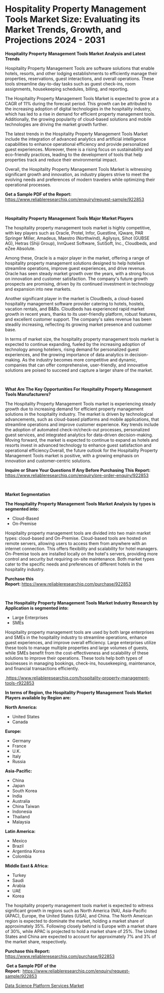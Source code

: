 <p><h1>Hospitality Property Management Tools Market Size: Evaluating its Market Trends, Growth, and Projections 2024 - 2031</h1></p><p><strong>Hospitality Property Management Tools Market Analysis and Latest Trends</strong></p>
<p><p>Hospitality Property Management Tools are software solutions that enable hotels, resorts, and other lodging establishments to efficiently manage their properties, reservations, guest interactions, and overall operations. These tools streamline day-to-day tasks such as guest check-ins, room assignments, housekeeping schedules, billing, and reporting.</p><p>The Hospitality Property Management Tools Market is expected to grow at a CAGR of 11% during the forecast period. This growth can be attributed to the increasing adoption of digital technologies in the hospitality industry, which has led to a rise in demand for efficient property management tools. Additionally, the growing popularity of cloud-based solutions and mobile technologies are driving the market growth further.</p><p>The latest trends in the Hospitality Property Management Tools Market include the integration of advanced analytics and artificial intelligence capabilities to enhance operational efficiency and provide personalized guest experiences. Moreover, there is a rising focus on sustainability and eco-friendly practices, leading to the development of tools that help properties track and reduce their environmental impact.</p><p>Overall, the Hospitality Property Management Tools Market is witnessing significant growth and innovation, as industry players strive to meet the evolving needs and preferences of modern travelers while optimizing their operational processes.</p></p>
<p><strong>Get a Sample PDF of the Report:&nbsp;</strong> <a href="https://www.reliableresearchiq.com/enquiry/request-sample/922853">https://www.reliableresearchiq.com/enquiry/request-sample/922853</a></p>
<p>&nbsp;</p>
<p><strong>Hospitality Property Management Tools Major Market Players</strong></p>
<p><p>The hospitality property management tools market is highly competitive, with key players such as Oracle, Protel, Infor, Guestline, IQware, PAR Springer Miller, Amadeus, Maestro (Northwind), Agilysys, Sihot (GUBSE AG), Hetras (Shiji Group), InnQuest Software, SutiSoft, Inc., Cloudbeds, and eZee Absolute.</p><p>Among these, Oracle is a major player in the market, offering a range of hospitality property management solutions designed to help hoteliers streamline operations, improve guest experiences, and drive revenue. Oracle has seen steady market growth over the years, with a strong focus on innovation and customer satisfaction. The company's future growth prospects are promising, driven by its continued investment in technology and expansion into new markets.</p><p>Another significant player in the market is Cloudbeds, a cloud-based hospitality management software provider catering to hotels, hostels, vacation rentals, and B&Bs. Cloudbeds has experienced rapid market growth in recent years, thanks to its user-friendly platform, robust features, and excellent customer support. The company's sales revenue has been steadily increasing, reflecting its growing market presence and customer base.</p><p>In terms of market size, the hospitality property management tools market is expected to continue expanding, fueled by the increasing adoption of technology among hoteliers, rising demand for personalized guest experiences, and the growing importance of data analytics in decision-making. As the industry becomes more competitive and dynamic, companies that can offer comprehensive, user-friendly, and innovative solutions are poised to succeed and capture a larger share of the market.</p></p>
<p>&nbsp;</p>
<p><strong>What Are The Key Opportunities For Hospitality Property Management Tools Manufacturers?</strong></p>
<p><p>The Hospitality Property Management Tools market is experiencing steady growth due to increasing demand for efficient property management solutions in the hospitality industry. The market is driven by technological advancements, such as cloud-based platforms and mobile applications, that streamline operations and improve customer experience. Key trends include the adoption of automated check-in/check-out processes, personalized guest services, and integrated analytics for data-driven decision-making. Moving forward, the market is expected to continue to expand as hotels and resorts invest in advanced technology to enhance guest satisfaction and operational efficiency.Overall, the future outlook for the Hospitality Property Management Tools market is positive, with a growing emphasis on innovation and customer-centric solutions.</p></p>
<p><strong>Inquire or Share Your Questions If Any Before Purchasing This Report:</strong> <a href="https://www.reliableresearchiq.com/enquiry/pre-order-enquiry/922853">https://www.reliableresearchiq.com/enquiry/pre-order-enquiry/922853</a></p>
<p>&nbsp;</p>
<p><strong>Market Segmentation</strong></p>
<p><strong>The Hospitality Property Management Tools Market Analysis by types is segmented into:</strong></p>
<p><ul><li>Cloud-Based</li><li>On-Premise</li></ul></p>
<p><p>Hospitality property management tools are divided into two main market types: cloud-based and On-Premise. Cloud-based tools are hosted on remote servers, allowing users to access them from anywhere with an internet connection. This offers flexibility and scalability for hotel managers. On-Premise tools are installed locally on the hotel's servers, providing more control and security but requiring on-site maintenance. Both market types cater to the specific needs and preferences of different hotels in the hospitality industry.</p></p>
<p><strong>Purchase this Report:&nbsp;</strong><a href="https://www.reliableresearchiq.com/purchase/922853">https://www.reliableresearchiq.com/purchase/922853</a></p>
<p>&nbsp;</p>
<p><strong>The Hospitality Property Management Tools Market Industry Research by Application is segmented into:</strong></p>
<p><ul><li>Large Enterprises</li><li>SMEs</li></ul></p>
<p><p>Hospitality property management tools are used by both large enterprises and SMEs in the hospitality industry to streamline operations, enhance guest experiences, and improve overall efficiency. Large enterprises utilize these tools to manage multiple properties and large volumes of guests, while SMEs benefit from the cost-effectiveness and scalability of these solutions to improve their operations. These tools help both types of businesses in managing bookings, check-ins, housekeeping, maintenance, and financial transactions efficiently.</p></p>
<p><a href="https://www.reliableresearchiq.com/hospitality-property-management-tools-r922853">&nbsp;https://www.reliableresearchiq.com/hospitality-property-management-tools-r922853</a></p>
<p><strong>In terms of Region, the Hospitality Property Management Tools Market Players available by Region are:</strong></p>
<p>
    <p> <strong> North America: </strong>
        <ul>
            <li>United States</li>
            <li>Canada</li>
        </ul>
        </p> 
    <p> <strong> Europe: </strong>
        <ul>
            <li>Germany</li>
            <li>France</li>
            <li>U.K.</li>
            <li>Italy</li>
            <li>Russia</li>
        </ul>
        </p> 
    <p> <strong> Asia-Pacific: </strong>
        <ul>
            <li>China</li>
            <li>Japan</li>
            <li>South Korea</li>
            <li>India</li>
            <li>Australia</li>
            <li>China Taiwan</li>
            <li>Indonesia</li>
            <li>Thailand</li>
            <li>Malaysia</li>
        </ul>
        </p> 
    <p> <strong> Latin America: </strong>
        <ul>
            <li>Mexico</li>
            <li>Brazil</li>
            <li>Argentina Korea</li>
            <li>Colombia</li>
        </ul>
        </p> 
    <p> <strong> Middle East & Africa: </strong>
        <ul>
            <li>Turkey</li>
            <li>Saudi</li>
            <li>Arabia</li>
            <li>UAE</li>
            <li>Korea</li>
        </ul>
    </p>
    </p>
<p><p>The hospitality property management tools market is expected to witness significant growth in regions such as North America (NA), Asia-Pacific (APAC), Europe, the United States (USA), and China. The North American region is expected to dominate the market, holding a market share of approximately 35%. Following closely behind is Europe with a market share of 30%, while APAC is projected to hold a market share of 25%. The United States and China are expected to account for approximately 7% and 3% of the market share, respectively.</p></p>
<p><strong>Purchase this Report: </strong><a href="https://www.reliableresearchiq.com/purchase/922853">https://www.reliableresearchiq.com/purchase/922853</a></p>
<p>&nbsp;<strong>Get a Sample PDF of the Report:&nbsp;&nbsp;</strong><a href="https://www.reliableresearchiq.com/enquiry/request-sample/922853">https://www.reliableresearchiq.com/enquiry/request-sample/922853</a></p>
<p><strong></strong></p>
<p><p><a href="https://github.com/JosephMorgnlvXXff/Market-Research-Report-List-1/blob/main/data-science-platform-services-market.md">Data Science Platform Services Market</a></p></p>